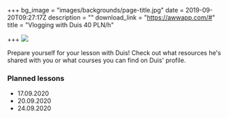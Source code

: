 +++
bg_image = "images/backgrounds/page-title.jpg"
date = 2019-09-20T09:27:17Z
description = ""
download_link = "https://awwapp.com/#"
title = "Vlogging with Duis 40 PLN/h"

+++
![](/images/teacher-3.png)

Prepare yourself for your lesson with Duis! Check out what resources he's shared with you or what courses you can find on Duis' profile.

### Planned lessons

* 17.09.2020
* 20.09.2020
* 24.09.2020